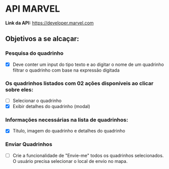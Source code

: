 # API MARVEL 
**Link da API:** https://developer.marvel.com

## Objetivos a se alcaçar:

### Pesquisa do quadrinho 
- [x] Deve conter um input do tipo texto e ao digitar o nome de um quadrinho filtrar o quadrinho com base na expressão digitada

### Os quadrinhos listados com 02 ações disponíveis ao clicar sobre eles:
- [ ] Selecionar o quadrinho
- [x] Exibir detalhes do quadrinho (modal)

### Informações necessárias na lista de quadrinhos:
- [x] Título, imagem do quadrinho e detalhes do quadrinho

### Enviar Quadrinhos
- [ ] Crie a funcionalidade de "Envie-me" todos os quadrinhos selecionados. O usuário precisa selecionar o local de envio no mapa.

